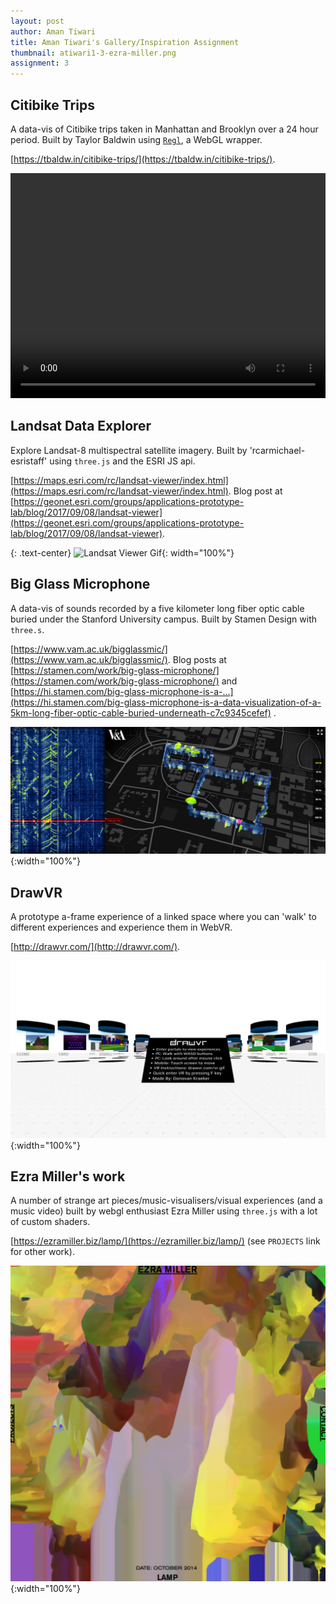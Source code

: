 ```yaml
---
layout: post
author: Aman Tiwari
title: Aman Tiwari's Gallery/Inspiration Assignment
thumbnail: atiwari1-3-ezra-miller.png
assignment: 3
---
```


## Citibike Trips
A data-vis of Citibike trips taken in Manhattan and Brooklyn over a 24 hour period. Built by Taylor Baldwin using [```Regl```](https://github.com/regl-project/regl), a WebGL wrapper.

[https://tbaldw.in/citibike-trips/](https://tbaldw.in/citibike-trips/).

<video width="100%" height="360" controls><source src="https://video.twimg.com/ext_tw_video/900530125069885440/pu/vid/538x360/3k3j3aoymN475b6E.mp4" type="video/mp4">There should be a video here</video>

## Landsat Data Explorer
Explore Landsat-8 multispectral satellite imagery. Built by 'rcarmichael-esristaff' using ```three.js``` and the ESRI JS api.

[https://maps.esri.com/rc/landsat-viewer/index.html](https://maps.esri.com/rc/landsat-viewer/index.html). Blog post at [https://geonet.esri.com/groups/applications-prototype-lab/blog/2017/09/08/landsat-viewer](https://geonet.esri.com/groups/applications-prototype-lab/blog/2017/09/08/landsat-viewer).

{: .text-center}
![Landsat Viewer Gif](img/atiwari1-3/landsat+viewer2-640.gif){: width="100%"}

## Big Glass Microphone
A data-vis of sounds recorded by a five kilometer long fiber optic cable buried under the Stanford University campus. Built by Stamen Design with ```three.s```.

[https://www.vam.ac.uk/bigglassmic/](https://www.vam.ac.uk/bigglassmic/). Blog posts at [https://stamen.com/work/big-glass-microphone/](https://stamen.com/work/big-glass-microphone/) and [https://hi.stamen.com/big-glass-microphone-is-a-...](https://hi.stamen.com/big-glass-microphone-is-a-data-visualization-of-a-5km-long-fiber-optic-cable-buried-underneath-c7c9345cefef) .

![Stamen big glass microphone screenshot](img/atiwari1-3/big_glass_mic-full_width.jpg){:width="100%"}

## DrawVR
A prototype a-frame experience of a linked space where you can 'walk' to different experiences and experience them in WebVR.

[http://drawvr.com/](http://drawvr.com/).

![DrawVR screenshot](img/atiwari1-3/drawvr-screenshot.png){:width="100%"}

## Ezra Miller's work
A number of strange art pieces/music-visualisers/visual experiences (and a music video) built by webgl enthusiast Ezra Miller using `three.js` with a lot of custom shaders.

[https://ezramiller.biz/lamp/](https://ezramiller.biz/lamp/) (see `PROJECTS` link for other work).


![Ezra Miller's Lamp](img/atiwari1-3/ezra-miller.png){:width="100%"}

